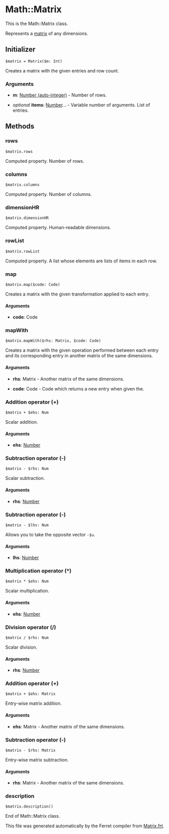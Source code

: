 # Math::Matrix

This is the Math::Matrix class.

Represents a [matrix](https://en.wikipedia.org/wiki/Matrix_(mathematics))
of any dimensions.


## Initializer

```
$matrix = Matrix($m: Int)
```

Creates a matrix with the given entries and row count.


### Arguments

* __m__: [Number (auto-integer)](/std/doc/Number.md) - Number of rows.

* *optional* __items__: [Number](/std/doc/Number.md)... - Variable number of arguments. List of entries.

## Methods

### rows

```
$matrix.rows
```

Computed property. Number of rows.



### columns

```
$matrix.columns
```

Computed property. Number of columns.



### dimensionHR

```
$matrix.dimensionHR
```

Computed property. Human-readable dimensions.



### rowList

```
$matrix.rowList
```

Computed property. A list whose elements are lists of items in each row.



### map

```
$matrix.map($code: Code)
```

Creates a matrix with the given transformation applied to each entry.


#### Arguments

* __code__: Code  



### mapWith

```
$matrix.mapWith($rhs: Matrix, $code: Code)
```

Creates a matrix with the given operation performed between each entry and
its corresponding entry in another matrix of the same dimensions.


#### Arguments

* __rhs__: Matrix - Another matrix of the same dimensions.

* __code__: Code - Code which returns a new entry when given the.



### Addition operator (+)

```
$matrix + $ehs: Num
```

Scalar addition.


#### Arguments

* __ehs__: [Number](/std/doc/Number.md)  



### Subtraction operator (-)

```
$matrix - $rhs: Num
```

Scalar subtraction.


#### Arguments

* __rhs__: [Number](/std/doc/Number.md)  



### Subtraction operator (-)

```
$matrix - $lhs: Num
```

Allows you to take the opposite vector `-$u`.


#### Arguments

* __lhs__: [Number](/std/doc/Number.md)  



### Multiplication operator (*)

```
$matrix * $ehs: Num
```

Scalar multiplication.


#### Arguments

* __ehs__: [Number](/std/doc/Number.md)  



### Division operator (/)

```
$matrix / $rhs: Num
```

Scalar division.


#### Arguments

* __rhs__: [Number](/std/doc/Number.md)  



### Addition operator (+)

```
$matrix + $ehs: Matrix
```

Entry-wise matrix addition.


#### Arguments

* __ehs__: Matrix - Another matrix of the same dimensions.



### Subtraction operator (-)

```
$matrix - $rhs: Matrix
```

Entry-wise matrix subtraction.


#### Arguments

* __rhs__: Matrix - Another matrix of the same dimensions.



### description

```
$matrix.description()
```







End of Math::Matrix class.

This file was generated automatically by the Ferret compiler from
[Matrix.frt](../Matrix.frt).